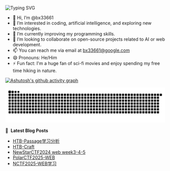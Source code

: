 ![Typing SVG](https://readme-typing-svg.demolab.com/?lines=I'm+BX)

- 👋 Hi, I’m @bx33661
- 👀 I’m interested in coding, artificial intelligence, and exploring new technologies.
- 🌱 I’m currently improving my programming skills.
- 💞️ I’m looking to collaborate on open-source projects related to AI or web development.
- 📫 You can reach me via email at bx33661@google.com
- 😄 Pronouns: He/Him
- ⚡ Fun fact: I'm a huge fan of sci-fi movies and enjoy spending my free time hiking in nature.

[![Ashutosh's github activity graph](https://github-readme-activity-graph.vercel.app/graph?username=bx33661&bg_color=fffff0&color=708090&line=24292e&point=24292e&area=true&hide_border=true)](https://github.com/ashutosh00710/github-readme-activity-graph)


<picture>
  <source media="(prefers-color-scheme: dark)" srcset="https://raw.githubusercontent.com/bx33661/bx33661/output/github-contribution-grid-snake-dark.svg">
  <source media="(prefers-color-scheme: light)" srcset="https://raw.githubusercontent.com/bx33661/bx33661/output/github-contribution-grid-snake.svg">
  <img alt="github contribution grid snake animation" src="https://raw.githubusercontent.com/bx33661/bx33661/output/github-contribution-grid-snake.svg">
</picture>

📕 &nbsp;**Latest Blog Posts**
<!-- BLOG-POST-LIST:START -->
- [HTB-Passage学习分析](https://www.bx33661.com/archives/htb-passage)
- [HTB-Craft](https://www.bx33661.com/archives/htb-craft)
- [NewStarCTF2024 web week3-4-5](https://www.bx33661.com/archives/newstarctf2024-web-week3-4-5)
- [PolarCTF2025-WEB](https://www.bx33661.com/archives/polarctf2025-web)
- [NCTF2025-WEB学习](https://www.bx33661.com/archives/nctf2025-webxue-xi)
<!-- BLOG-POST-LIST:END -->

